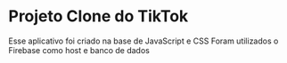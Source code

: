 # Projeto Clone do TikTok
Esse aplicativo foi criado na base de JavaScript e CSS
Foram utilizados o Firebase como host e banco de dados
